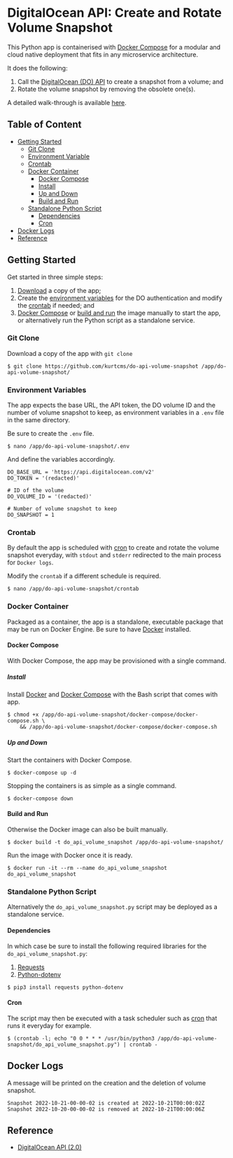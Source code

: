 # DigitalOcean API: Create and Rotate Volume Snapshot

This Python app is containerised with [Docker Compose](https://docs.docker.com/compose/) for a modular and cloud native deployment that fits in any microservice architecture.

It does the following:

1. Call the [DigitalOcean (DO) API](#reference) to create a snapshot from a volume; and
2. Rotate the volume snapshot by removing the obsolete one(s).

A detailed walk-through is available [here](https://kurtcms.org/digitalocean-api-create-and-rotate-volume-snapshot/).

## Table of Content

- [Getting Started](#getting-started)
  - [Git Clone](#git-clone)
  - [Environment Variable](#environment-variables)
  - [Crontab](#crontab)
  - [Docker Container](#docker-container)
	  - [Docker Compose](#docker-compose)
      - [Install](#install)
      - [Up and Down](#up-and-down)
	  - [Build and Run](#build-and-run)
  - [Standalone Python Script](#standalone-python-script)
    - [Dependencies](#dependencies)
    - [Cron](#cron)
- [Docker Logs](#docker-logs)
- [Reference](#reference)

## Getting Started

Get started in three simple steps:

1. [Download](#git-clone) a copy of the app;
2. Create the [environment variables](#environment-variables) for the DO authentication and modify the [crontab](#crontab) if needed; and
3. [Docker Compose](#docker-compose) or [build and run](#build-and-run) the image manually to start the app, or alternatively run the Python script as a standalone service.

### Git Clone

Download a copy of the app with `git clone`
```shell
$ git clone https://github.com/kurtcms/do-api-volume-snapshot /app/do-api-volume-snapshot/
```

### Environment Variables

The app expects the base URL, the API token, the DO volume ID and the number of volume snapshot to keep, as environment variables in a `.env` file in the same directory.

Be sure to create the `.env` file.

```shell
$ nano /app/do-api-volume-snapshot/.env
```

And define the variables accordingly.

```
DO_BASE_URL = 'https://api.digitalocean.com/v2'
DO_TOKEN = '(redacted)'

# ID of the volume
DO_VOLUME_ID = '(redacted)'

# Number of volume snapshot to keep
DO_SNAPSHOT = 1
```

### Crontab

By default the app is scheduled with [cron](https://linux.die.net/man/8/cron) to create and rotate the volume snapshot everyday, with `stdout` and `stderr` redirected to the main process for `Docker logs`.

Modify the `crontab` if a different schedule is required.

```shell
$ nano /app/do-api-volume-snapshot/crontab
```

### Docker Container

Packaged as a container, the app is a standalone, executable package that may be run on Docker Engine. Be sure to have [Docker](https://docs.docker.com/engine/install/) installed.

#### Docker Compose

With Docker Compose, the app may be provisioned with a single command. 

##### Install

Install [Docker](https://docs.docker.com/engine/install/) and [Docker Compose](https://docs.docker.com/compose/install/) with the Bash script that comes with app.

```shell
$ chmod +x /app/do-api-volume-snapshot/docker-compose/docker-compose.sh \
    && /app/do-api-volume-snapshot/docker-compose/docker-compose.sh
```

##### Up and Down

Start the containers with Docker Compose.

```shell
$ docker-compose up -d
```

Stopping the containers is as simple as a single command.

```shell
$ docker-compose down
```

#### Build and Run

Otherwise the Docker image can also be built manually.

```shell
$ docker build -t do_api_volume_snapshot /app/do-api-volume-snapshot/
```

Run the image with Docker once it is ready.

```shell
$ docker run -it --rm --name do_api_volume_snapshot do_api_volume_snapshot
```

### Standalone Python Script

Alternatively the `do_api_volume_snapshot.py` script may be deployed as a standalone service.

#### Dependencies

In which case be sure to install the following required libraries for the `do_api_volume_snapshot.py`:

1. [Requests](https://github.com/psf/requests)
2. [Python-dotenv](https://github.com/theskumar/python-dotenv)

```shell
$ pip3 install requests python-dotenv
```

#### Cron

The script may then be executed with a task scheduler such as [cron](https://linux.die.net/man/8/cron) that runs it everyday for example.

```shell
$ (crontab -l; echo "0 0 * * * /usr/bin/python3 /app/do-api-volume-snapshot/do_api_volume_snapshot.py") | crontab -
```

## Docker Logs

A message will be printed on the creation and the deletion of volume snapshot. 

```
Snapshot 2022-10-21-00-00-02 is created at 2022-10-21T00:00:02Z
Snapshot 2022-10-20-00-00-02 is removed at 2022-10-21T00:00:06Z
```

## Reference

- [DigitalOcean API (2.0)](https://docs.digitalocean.com/reference/api/api-reference/)